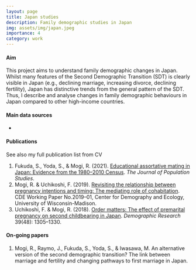 ```yaml
---
layout: page
title: Japan studies
description: Family demographic studies in Japan
img: assets/img/japan.jpeg
importance: 4
category: work
---
```


#### Aim

This project aims to understand family demographic changes in Japan. Whilst many features of the Second Demographic Transition (SDT) is clearly visible in Japan (e.g., declining marriage, increasing divorce, declining fertility), Japan has distinctive trends from the general pattern of the SDT. Thus, I describe and analyse changes in family demographic behaviours in Japan compared to other high-income countries.


#### Main data sources

- []()


#### Publications

See also my full publication list from CV
1. Fukuda, S., Yoda, S., & Mogi, R. (2021). [Educational assortative mating in Japan: Evidence from the 1980–2010 Census](https://www.jstage.jst.go.jp/article/jps/advpub/0/advpub_2101001/_article/-char/en). *The Journal of Population Studies*.
2. Mogi, R. & Uchikoshi, F. (2019). [Revisiting the relationship between pregnancy intentions and timing: The mediating role of cohabitation](https://cde.wisc.edu/wp-content/uploads/sites/839/2019/11/cde-working-paper-2019-01-1.pdf). CDE Working Paper No.2019–01, Center for Demography and Ecology, University of Wisconsin-Madison.
3. Uchikoshi, F. & Mogi, R. (2018). [Order matters: The effect of premarital pregnancy on second childbearing in Japan](https://www.demographic-research.org/volumes/vol39/48/). *Demographic Research* 39(48): 1305–1330.


#### On-going papers

1. Mogi, R., Raymo, J., Fukuda, S., Yoda, S., & Iwasawa, M. An alternative version of the second demographic transition? The link between marriage and fertility and changing pathways to first marriage in Japan.